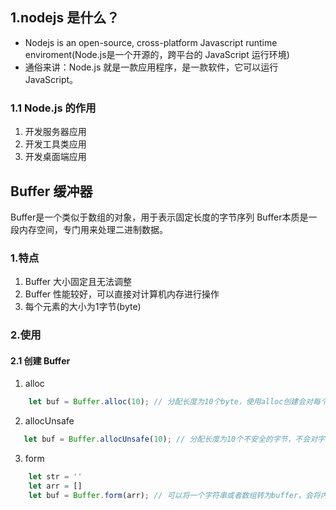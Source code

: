## 1.nodejs 是什么？
- Nodejs is an open-source, cross-platform Javascript runtime enviroment(Node.js是一个开源的，跨平台的 JavaScript 运行环境)
- 通俗来讲：Node.js 就是一款应用程序，是一款软件，它可以运行JavaScript。

### 1.1 Node.js 的作用
1. 开发服务器应用
2. 开发工具类应用
3. 开发桌面端应用

##


##  Buffer 缓冲器
Buffer是一个类似于数组的对象，用于表示固定长度的字节序列
Buffer本质是一段内存空间，专门用来处理二进制数据。

### 1.特点
1. Buffer 大小固定且无法调整
2. Buffer 性能较好，可以直接对计算机内存进行操作
3. 每个元素的大小为1字节(byte)

### 2.使用
#### 2.1 创建 Buffer
1. alloc
``` javascript
    let buf = Buffer.alloc(10); // 分配长度为10个byte，使用alloc创建会对每个字节内容都清楚，保证每个字节都为00
```
2. allocUnsafe
 ``` javascript
    let buf = Buffer.allocUnsafe(10); // 分配长度为10个不安全的字节，不会对字节内旧数据进行清除，可能会包含旧的内存数据，但是创建相效率要比 alloc 更快
```
3. form
``` javascript
    let str = ''
    let arr = []
    let buf = Buffer.form(arr); // 可以将一个字符串或者数组转为buffer，会将内容转为16进制存于字节中
```
